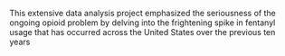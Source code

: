 This extensive data analysis project emphasized the seriousness of the ongoing opioid problem by delving into the frightening spike in fentanyl usage 
that has occurred across the United States over the previous ten years
